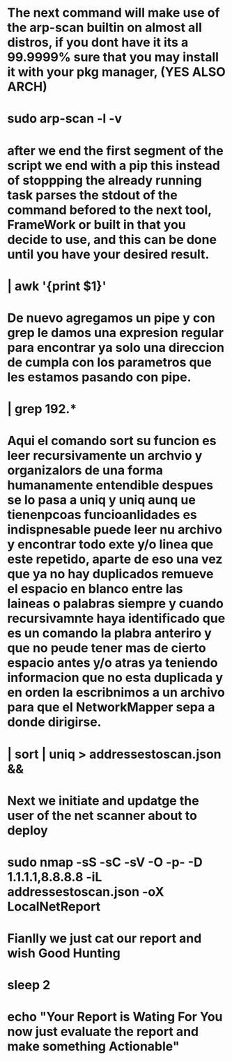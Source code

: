 # The next command will make use of the arp-scan builtin on almost all distros, if you dont have it its a 99.9999% sure that you may install it with your pkg manager, (YES ALSO ARCH)
# sudo arp-scan -l -v

# after we end the first segment of the script we end with a pip this instead of stoppping the already running task parses the stdout of the command befored to the next tool, FrameWork or built in that you decide to use, and this can be done until you have your desired result.
# | awk '{print $1}'

# De nuevo agregamos un pipe y con grep le damos una expresion regular para encontrar ya solo una direccion de cumpla con los parametros que les estamos pasando con pipe.
# | grep 192.* 

# Aqui el comando sort su funcion es leer recursivamente un archvio y organizalors de una forma humanamente entendible despues se lo pasa a uniq y uniq aunq ue tienenpcoas funcioanlidades es indispnesable puede leer nu archivo y encontrar todo exte y/o linea que este repetido, aparte de eso una vez que ya no hay duplicados remueve el espacio en blanco entre las laineas o palabras siempre y cuando recursivamnte haya identificado que es un comando la plabra anteriro y que no peude tener mas de cierto espacio antes y/o atras ya teniendo informacion que no esta duplicada y en orden la escribnimos a un archivo para que el NetworkMapper sepa a donde dirigirse. 
# | sort | uniq  > addressestoscan.json &&

# Next we initiate and updatge the user of the net scanner about to deploy
# sudo nmap -sS -sC -sV -O -p- -D 1.1.1.1,8.8.8.8 -iL addressestoscan.json -oX LocalNetReport

# Fianlly we just cat our report and wish Good Hunting

# sleep 2

# echo "Your Report is Wating For You now just evaluate the report and make something Actionable"